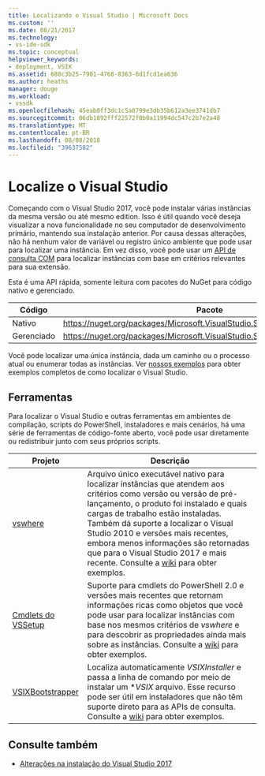 ```yaml
---
title: Localizando o Visual Studio | Microsoft Docs
ms.custom: ''
ms.date: 08/21/2017
ms.technology:
- vs-ide-sdk
ms.topic: conceptual
helpviewer_keywords:
- deployment, VSIX
ms.assetid: 680c3b25-7901-4768-8363-6d1fcd1ea636
ms.author: heaths
manager: douge
ms.workload:
- vssdk
ms.openlocfilehash: 45eab0ff3dc1c5a0799e3db35b612a3ee3741db7
ms.sourcegitcommit: 06db1892fff22572f0b0a11994dc547c2b7e2a48
ms.translationtype: MT
ms.contentlocale: pt-BR
ms.lasthandoff: 08/08/2018
ms.locfileid: "39637582"
---
```

# <a name="locate-visual-studio"></a>Localize o Visual Studio

Começando com o Visual Studio 2017, você pode instalar várias instâncias da mesma versão ou até mesmo edition. Isso é útil quando você deseja visualizar a nova funcionalidade no seu computador de desenvolvimento primário, mantendo sua instalação anterior. Por causa dessas alterações, não há nenhum valor de variável ou registro único ambiente que pode usar para localizar uma instância. Em vez disso, você pode usar um [API de consulta COM](https://msdn.microsoft.com/library/microsoft.visualstudio.setup.configuration.aspx) para localizar instâncias com base em critérios relevantes para sua extensão.

Esta é uma API rápida, somente leitura com pacotes do NuGet para código nativo e gerenciado.

| Código | Pacote |
| ---- | --- |
| Nativo | https://nuget.org/packages/Microsoft.VisualStudio.Setup.Configuration.Native |
| Gerenciado | https://nuget.org/packages/Microsoft.VisualStudio.Setup.Configuration.Interop |

Você pode localizar uma única instância, dada um caminho ou o processo atual ou enumerar todas as instâncias. Ver [nossos exemplos](https://github.com/Microsoft/vs-setup-samples) para obter exemplos completos de como localizar o Visual Studio.

## <a name="tools"></a>Ferramentas

Para localizar o Visual Studio e outras ferramentas em ambientes de compilação, scripts do PowerShell, instaladores e mais cenários, há uma série de ferramentas de código-fonte aberto, você pode usar diretamente ou redistribuir junto com seus próprios scripts.

| Projeto | Descrição |
| ------- | ----------- |
| [vswhere](https://github.com/Microsoft/vswhere) | Arquivo único executável nativo para localizar instâncias que atendem aos critérios como versão ou versão de pré-lançamento, o produto foi instalado e quais cargas de trabalho estão instaladas. Também dá suporte a localizar o Visual Studio 2010 e versões mais recentes, embora menos informações são retornadas que para o Visual Studio 2017 e mais recente. Consulte a [wiki](https://github.com/Microsoft/vswhere/wiki) para obter exemplos. |
| [Cmdlets do VSSetup](https://github.com/Microsoft/vssetup.powershell) | Suporte para cmdlets do PowerShell 2.0 e versões mais recentes que retornam informações ricas como objetos que você pode usar para localizar instâncias com base nos mesmos critérios de _vswhere_ e para descobrir as propriedades ainda mais sobre as instâncias. Consulte a [wiki](https://github.com/Microsoft/vssetup.powershell/wiki) para obter exemplos. |
| [VSIXBootstrapper](https://github.com/Microsoft/vsixbootstrapper) | Localiza automaticamente _VSIXInstaller_ e passa a linha de comando por meio de instalar um **VSIX* arquivo. Esse recurso pode ser útil em instaladores que não têm suporte direto para as APIs de consulta. Consulte a [wiki](https://github.com/Microsoft/vsixbootstrapper/wiki) para obter exemplos. |

## <a name="see-also"></a>Consulte também

* [Alterações na instalação do Visual Studio 2017](https://blogs.msdn.microsoft.com/heaths/2016/09/15/changes-to-visual-studio-15-setup)
